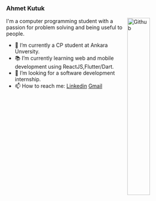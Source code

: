### Ahmet Kutuk 

<img width="35%" align="right" alt="Github" src="https://user-images.githubusercontent.com/48678280/88862734-4903af80-d201-11ea-968b-9c939d88a37c.gif" />

I'm a computer programming student with a passion for problem solving and being useful to people.

- 🔭 I’m currently a CP student at Ankara Unversity.
- 📚 I’m currently learning web and mobile development using ReactJS,Flutter/Dart.
- 👯 I’m looking for a software development internship. 
- 📫 How to reach me: [Linkedin](https://www.linkedin.com/in/ahmetkutuk/) [Gmail](mailto:ahmetcankutk@gmail.com)
